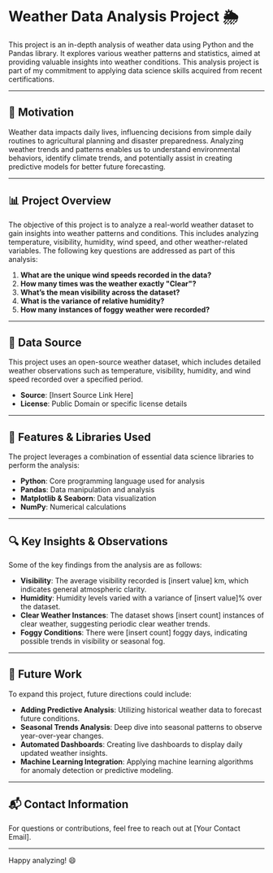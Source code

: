 # Weather Data Analysis Project 🌦️

This project is an in-depth analysis of weather data using Python and the Pandas library. 
It explores various weather patterns and statistics, aimed at providing valuable insights 
into weather conditions. This analysis project is part of my commitment to applying 
data science skills acquired from recent certifications.

---

## 🌟 Motivation
Weather data impacts daily lives, influencing decisions from simple daily routines to 
agricultural planning and disaster preparedness. Analyzing weather trends and patterns 
enables us to understand environmental behaviors, identify climate trends, and potentially 
assist in creating predictive models for better future forecasting.

---

## 📊 Project Overview
The objective of this project is to analyze a real-world weather dataset to gain insights into weather patterns and conditions. 
This includes analyzing temperature, visibility, humidity, wind speed, and other weather-related variables. 
The following key questions are addressed as part of this analysis:

1. **What are the unique wind speeds recorded in the data?**
2. **How many times was the weather exactly "Clear"?**
3. **What’s the mean visibility across the dataset?**
4. **What is the variance of relative humidity?**
5. **How many instances of foggy weather were recorded?**

---

## 📁 Data Source
This project uses an open-source weather dataset, which includes detailed weather 
observations such as temperature, visibility, humidity, and wind speed recorded over 
a specified period.

- **Source**: [Insert Source Link Here]
- **License**: Public Domain or specific license details

---

## 🚀 Features & Libraries Used
The project leverages a combination of essential data science libraries to perform the analysis:

- **Python**: Core programming language used for analysis
- **Pandas**: Data manipulation and analysis
- **Matplotlib & Seaborn**: Data visualization
- **NumPy**: Numerical calculations

---

## 🔍 Key Insights & Observations
Some of the key findings from the analysis are as follows:

- **Visibility**: The average visibility recorded is [insert value] km, which indicates general atmospheric clarity.
- **Humidity**: Humidity levels varied with a variance of [insert value]% over the dataset.
- **Clear Weather Instances**: The dataset shows [insert count] instances of clear weather, suggesting periodic clear weather trends.
- **Foggy Conditions**: There were [insert count] foggy days, indicating possible trends in visibility or seasonal fog.

---

## 🔧 Future Work
To expand this project, future directions could include:

- **Adding Predictive Analysis**: Utilizing historical weather data to forecast future conditions.
- **Seasonal Trends Analysis**: Deep dive into seasonal patterns to observe year-over-year changes.
- **Automated Dashboards**: Creating live dashboards to display daily updated weather insights.
- **Machine Learning Integration**: Applying machine learning algorithms for anomaly detection or predictive modeling.

---

## 📬 Contact Information
For questions or contributions, feel free to reach out at [Your Contact Email].

---

Happy analyzing! 😄
